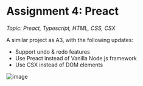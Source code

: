 # Assignment 4: Preact
*Topic: Preact, Typescript, HTML, CSS, CSX*


A similar project as A3, with the following updates:
* Support undo & redo features
* Use Preact instead of Vanilla Node.js framework
* Use CSX instead of DOM elements

![image](https://github.com/Sirius-Hou/CS349-User-Interface-Design-Projects/assets/118148925/5c054c43-6e09-493d-a1fa-b2287851e94c)

